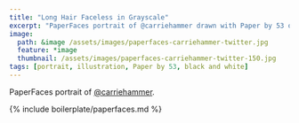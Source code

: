 ```yaml
---
title: "Long Hair Faceless in Grayscale"
excerpt: "PaperFaces portrait of @carriehammer drawn with Paper by 53 on an iPad."
image: 
  path: &image /assets/images/paperfaces-carriehammer-twitter.jpg 
  feature: *image
  thumbnail: /assets/images/paperfaces-carriehammer-twitter-150.jpg
tags: [portrait, illustration, Paper by 53, black and white]
---
```


PaperFaces portrait of [@carriehammer](http://twitter.com/carriehammer).

{% include boilerplate/paperfaces.md %}
